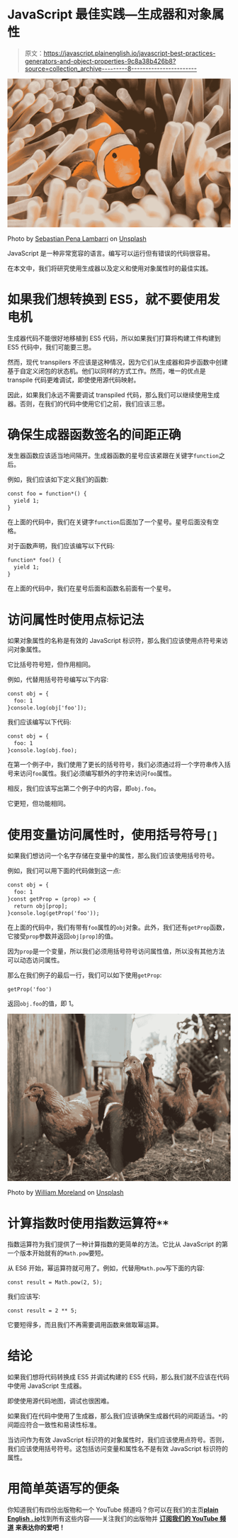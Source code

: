 # JavaScript 最佳实践—生成器和对象属性

> 原文：<https://javascript.plainenglish.io/javascript-best-practices-generators-and-object-properties-9c8a38b426b8?source=collection_archive---------8----------------------->

![](img/ae4f560356b7fe037e1ef06912f3b7be.png)

Photo by [Sebastian Pena Lambarri](https://unsplash.com/@sebaspenalambarri?utm_source=medium&utm_medium=referral) on [Unsplash](https://unsplash.com?utm_source=medium&utm_medium=referral)

JavaScript 是一种非常宽容的语言。编写可以运行但有错误的代码很容易。

在本文中，我们将研究使用生成器以及定义和使用对象属性时的最佳实践。

# 如果我们想转换到 ES5，就不要使用发电机

生成器代码不能很好地移植到 ES5 代码，所以如果我们打算将构建工件构建到 ES5 代码中，我们可能要三思。

然而，现代 transpilers 不应该是这种情况，因为它们从生成器和异步函数中创建基于自定义闭包的状态机。他们以同样的方式工作。然而，唯一的优点是 transpile 代码更难调试，即使使用源代码映射。

因此，如果我们永远不需要调试 transpiled 代码，那么我们可以继续使用生成器。否则，在我们的代码中使用它们之前，我们应该三思。

# 确保生成器函数签名的间距正确

发生器函数应该适当地间隔开。生成器函数的星号应该紧跟在关键字`function`之后。

例如，我们应该如下定义我们的函数:

```
const foo = function*() {
  yield 1;
}
```

在上面的代码中，我们在关键字`function`后面加了一个星号。星号后面没有空格。

对于函数声明，我们应该编写以下代码:

```
function* foo() {
  yield 1;
}
```

在上面的代码中，我们在星号后面和函数名前面有一个星号。

# 访问属性时使用点标记法

如果对象属性的名称是有效的 JavaScript 标识符，那么我们应该使用点符号来访问对象属性。

它比括号符号短，但作用相同。

例如，代替用括号符号编写以下内容:

```
const obj = {
  foo: 1
}console.log(obj['foo']);
```

我们应该编写以下代码:

```
const obj = {
  foo: 1
}console.log(obj.foo);
```

在第一个例子中，我们使用了更长的括号符号，我们必须通过将一个字符串传入括号来访问`foo`属性。我们必须编写额外的字符来访问`foo`属性。

相反，我们应该写出第二个例子中的内容，即`obj.foo`。

它更短，但功能相同。

# 使用变量访问属性时，使用括号符号`[]`

如果我们想访问一个名字存储在变量中的属性，那么我们应该使用括号符号。

例如，我们可以用下面的代码做到这一点:

```
const obj = {
  foo: 1
}const getProp = (prop) => {
  return obj[prop];
}console.log(getProp('foo'));
```

在上面的代码中，我们有带有`foo`属性的`obj`对象。此外，我们还有`getProp`函数，它接受`prop`参数并返回`obj[prop]`的值。

因为`prop`是一个变量，所以我们必须用括号符号访问属性值，所以没有其他方法可以动态访问属性。

那么在我们例子的最后一行，我们可以如下使用`getProp`:

```
getProp('foo')
```

返回`obj.foo`的值，即 1。

![](img/aeb5d77ffb505e686e53332e42d83f7c.png)

Photo by [William Moreland](https://unsplash.com/@relentlessjpg?utm_source=medium&utm_medium=referral) on [Unsplash](https://unsplash.com?utm_source=medium&utm_medium=referral)

# 计算指数时使用指数运算符`**`

指数运算符为我们提供了一种计算指数的更简单的方法。它比从 JavaScript 的第一个版本开始就有的`Math.pow`要短。

从 ES6 开始，幂运算符就可用了。例如，代替用`Math.pow`写下面的内容:

```
const result = Math.pow(2, 5);
```

我们应该写:

```
const result = 2 ** 5;
```

它要短得多，而且我们不再需要调用函数来做取幂运算。

# 结论

如果我们想将代码转换成 ES5 并调试构建的 ES5 代码，那么我们就不应该在代码中使用 JavaScript 生成器。

即使使用源代码地图，调试也很困难。

如果我们在代码中使用了生成器，那么我们应该确保生成器代码的间距适当。`*`的间距应符合一致性和易读性标准。

当访问作为有效 JavaScript 标识符的对象属性时，我们应该使用点符号。否则，我们应该使用括号符号。这包括访问变量和属性名不是有效 JavaScript 标识符的属性。

# **用简单英语写的便条**

你知道我们有四份出版物和一个 YouTube 频道吗？你可以在我们的主页[**plain English . io**](https://plainenglish.io/)找到所有这些内容——关注我们的出版物并 [**订阅我们的 YouTube 频道**](https://www.youtube.com/channel/UCtipWUghju290NWcn8jhyAw) **来表达你的爱吧！**